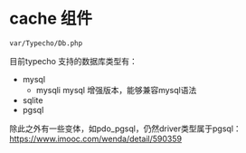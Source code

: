 # cache 组件
`var/Typecho/Db.php`

目前typecho 支持的数据库类型有：
- mysql
  - mysqli  mysql 增强版本，能够兼容mysql语法
- sqlite
- pgsql

除此之外有一些变体，如pdo_pgsql，仍然driver类型属于pgsql：https://www.imooc.com/wenda/detail/590359